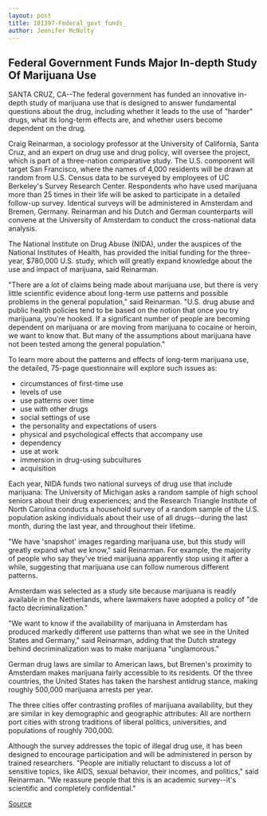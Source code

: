 ```yaml
---
layout: post
title: 101397-Federal_govt_funds_
author: Jennifer McNulty
---
```


## Federal Government Funds Major In-depth Study Of Marijuana Use

SANTA CRUZ, CA--The federal government has funded an innovative in-depth  study of marijuana use that is designed to answer fundamental questions  about the drug, including whether it leads to the use of "harder" drugs, what  its long-term effects are, and whether users become dependent on the drug.

Craig Reinarman, a sociology professor at the University of California,  Santa Cruz, and an expert on drug use and drug policy, will oversee the  project, which is part of a three-nation comparative study. The U.S.  component will target San Francisco, where the names of 4,000 residents  will be drawn at random from U.S. Census data to be surveyed by employees  of UC Berkeley's Survey Research Center. Respondents who have used  marijuana more than 25 times in their life will be asked to participate in a  detailed follow-up survey. Identical surveys will be administered in  Amsterdam and Bremen, Germany. Reinarman and his Dutch and German  counterparts will convene at the University of Amsterdam to conduct the  cross-national data analysis.

The National Institute on Drug Abuse (NIDA), under the auspices of the  National Institutes of Health, has provided the initial funding for the three- year, $780,000 U.S. study, which will greatly expand knowledge about the  use and impact of marijuana, said Reinarman.

"There are a lot of claims being made about marijuana use, but there is  very little scientific evidence about long-term use patterns and possible  problems in the general population," said Reinarman. "U.S. drug abuse and  public health policies tend to be based on the notion that once you try  marijuana, you're hooked. If a significant number of people are becoming  dependent on marijuana or are moving from marijuana to cocaine or heroin,  we want to know that. But many of the assumptions about marijuana have  not been tested among the general population."

To learn more about the patterns and effects of long-term marijuana  use, the detailed, 75-page questionnaire will explore such issues as:

* circumstances of first-time use
* levels of use
* use patterns over time
* use with other drugs
* social settings of use
* the personality and expectations of users
* physical and psychological effects that accompany use
* dependency
* use at work
* immersion in drug-using subcultures
* acquisition

Each year, NIDA funds two national surveys of drug use that include  marijuana: The University of Michigan asks a random sample of high school  seniors about their drug experiences; and the Research Triangle Institute of  North Carolina conducts a household survey of a random sample of the U.S.  population asking individuals about their use of all drugs--during the last  month, during the last year, and throughout their lifetime.

"We have 'snapshot' images regarding marijuana use, but this study  will greatly expand what we know," said Reinarman. For example, the  majority of people who say they've tried marijuana apparently stop using it  after a while, suggesting that marijuana use can follow numerous different  patterns.

Amsterdam was selected as a study site because marijuana is readily  available in the Netherlands, where lawmakers have adopted a policy of "de  facto decriminalization."

"We want to know if the availability of marijuana in Amsterdam has  produced markedly different use patterns than what we see in the United  States and Germany," said Reinarman, adding that the Dutch strategy behind  decriminalization was to make marijuana "unglamorous."

German drug laws are similar to American laws, but Bremen's  proximity to Amsterdam makes marijuana fairly accessible to its residents.  Of the three countries, the United States has taken the harshest antidrug  stance, making roughly 500,000 marijuana arrests per year.

The three cities offer contrasting profiles of marijuana availability,  but they are similar in key demographic and geographic attributes: All are  northern port cities with strong traditions of liberal politics, universities,  and populations of roughly 700,000.

Although the survey addresses the topic of illegal drug use, it has been  designed to encourage participation and will be administered in person by  trained researchers. "People are initially reluctant to discuss a lot of  sensitive topics, like AIDS, sexual behavior, their incomes, and politics,"  said Reinarman. "We reassure people that this is an academic survey--it's  scientific and completely confidential."

[Source](http://www1.ucsc.edu/news_events/press_releases/archive/97-98/10-97/101397-Federal_govt_funds_.html "Permalink to 101397-Federal_govt_funds_")
